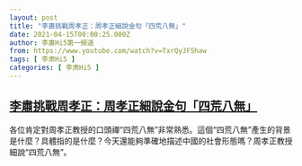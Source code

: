 ```yaml
---
layout: post
title: "李肅挑戰周孝正：周孝正細說金句「四荒八無」"
date: 2021-04-15T00:00:25.000Z
author: 李肅Hi5第一頻道
from: https://www.youtube.com/watch?v=TxrQyJFShaw
tags: [ 李肃Hi5 ]
categories: [ 李肃Hi5 ]
---
```

<!--1618444825000-->
[李肅挑戰周孝正：周孝正細說金句「四荒八無」](https://www.youtube.com/watch?v=TxrQyJFShaw)
------

<div>
各位肯定對周孝正教授的口頭禪“四荒八無”非常熟悉。這個“四荒八無”產生的背景是什麼？具體指的是什麼？今天還能夠準確地描述中國的社會形態嗎？周孝正教授細說“四荒八無”。
</div>

